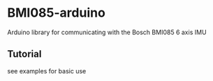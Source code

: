 # BMI085-arduino
Arduino library for communicating with the Bosch BMI085 6 axis IMU

## Tutorial
see examples for basic use
